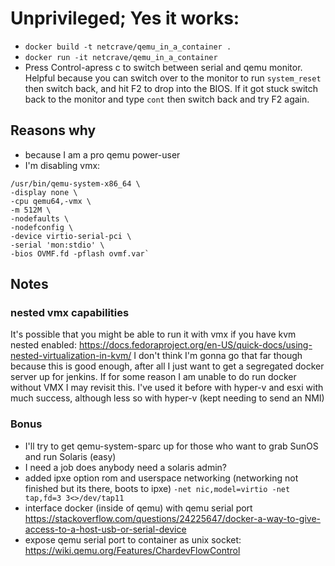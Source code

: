 # Unprivileged; Yes it works:
- `docker build -t netcrave/qemu_in_a_container .`
- `docker run -it netcrave/qemu_in_a_container`
- Press Control-a<release>press c to switch between serial and qemu monitor. Helpful because you can switch over to the monitor to run `system_reset` then switch back, and hit F2 to drop into the BIOS. If it got stuck switch back to the monitor and type `cont` then switch back and try F2 again.
## Reasons why 
- because I am a pro qemu power-user
- I'm disabling vmx: 
```
/usr/bin/qemu-system-x86_64 \
-display none \
-cpu qemu64,-vmx \
-m 512M \
-nodefaults \
-nodefconfig \
-device virtio-serial-pci \
-serial 'mon:stdio' \
-bios OVMF.fd -pflash ovmf.var`
```
## Notes

### nested vmx capabilities
It's possible that you might be able to run it with vmx if you have kvm nested enabled: https://docs.fedoraproject.org/en-US/quick-docs/using-nested-virtualization-in-kvm/
I don't think I'm gonna go that far though because this is good enough, after all I just want to get a segregated docker server up for jenkins. If for some reason I am unable to do run docker without VMX I may revisit this. I've used it before with hyper-v and esxi with much success, although less so with hyper-v (kept needing to send an NMI) 


### Bonus 

- I'll try to get qemu-system-sparc up for those who want to grab SunOS and run Solaris (easy)
- I need a job does anybody need a solaris admin? 
- added ipxe option rom and userspace networking (networking not finished but its there, boots to ipxe) `-net nic,model=virtio -net tap,fd=3 3<>/dev/tap11`
- interface docker (inside of qemu) with qemu serial port https://stackoverflow.com/questions/24225647/docker-a-way-to-give-access-to-a-host-usb-or-serial-device
- expose qemu serial port to container as unix socket: https://wiki.qemu.org/Features/ChardevFlowControl
